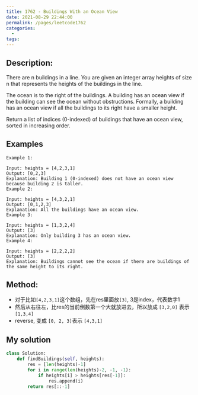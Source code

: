 ```yaml
---
title: 1762 - Buildings With an Ocean View
date: 2021-08-29 22:44:00
permalink: /pages/leetcode1762
categories:
  - 
tags:
---
```

## Description:
There are n buildings in a line. You are given an integer array heights of size n that represents the heights of the buildings in the line.

The ocean is to the right of the buildings. A building has an ocean view if the building can see the ocean without obstructions. Formally, a building has an ocean view if all the buildings to its right have a smaller height.

Return a list of indices (0-indexed) of buildings that have an ocean view, sorted in increasing order.

 
## Examples
```
Example 1:

Input: heights = [4,2,3,1]
Output: [0,2,3]
Explanation: Building 1 (0-indexed) does not have an ocean view because building 2 is taller.
Example 2:

Input: heights = [4,3,2,1]
Output: [0,1,2,3]
Explanation: All the buildings have an ocean view.
Example 3:

Input: heights = [1,3,2,4]
Output: [3]
Explanation: Only building 3 has an ocean view.
Example 4:

Input: heights = [2,2,2,2]
Output: [3]
Explanation: Buildings cannot see the ocean if there are buildings of the same height to its right.
```
## Method:
- 对于比如`[4,2,3,1]`这个数组，先在res里面放`[3]`, 3是index，代表数字1
- 然后从右往左，比res的当前倒数第一个大就放进去，所以放成 `[3,2,0]` 表示 `[1,3,4]`
- reverse, 变成 `[0, 2, 3]`表示 `[4,3,1]`
## My solution
```python
class Solution:
    def findBuildings(self, heights):
        res = [len(heights)-1]
        for i in range(len(heights)-2, -1, -1):
            if heights[i] > heights[res[-1]]:
                res.append(i)
        return res[::-1]
```
